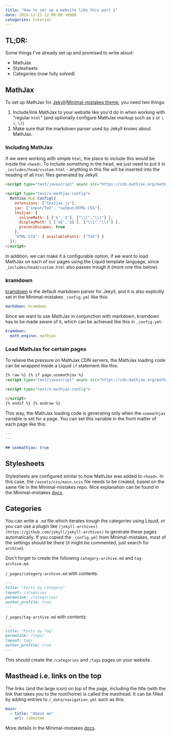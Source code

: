 ```yaml
---
title: "How to set up a website like this part 2"
date: 2020-12-21 22:00:00 +0900
categories: tutorial
---
```


## TL;DR:

Some things I've already set up and promised to write about:

- MathJax
- Stylesheets
- Categories (now fully solved)

## MathJax

To set up MathJax for
[Jekyll](https://jekyllrb.com/)/[Minimal-mistakes
theme](https://mmistakes.github.io/minimal-mistakes/), you need two
things:

1. Include/link MathJax to your website like you'd do in when working
   with "regular `html`" (and optionally configure MathJax markup such
   as `$` or `\(`, `\)`)
2. Make sure that the markdown parser used by Jekyll knows about
   MathJax.

### Including MathJax

If we were working with simple `html`, the place to include this would
be inside the `<head>`. To include something in the head, we just
need to put it in `_includes/head/custom.html` - anything in this file
will be inserted into the heading of all `html` files generated by
Jekyll.

```html
<script type="text/javascript" async src="https://cdn.mathjax.org/mathjax/latest/MathJax.js?config=TeX-MML-AM_CHTML"></script>

<script type="text/x-mathjax-config">
  MathJax.Hub.Config({
    extensions: ["tex2jax.js"],
    jax: ["input/TeX", "output/HTML-CSS"],
    tex2jax: {
      inlineMath: [ ['$','$'], ["\\(","\\)"] ],
      displayMath: [ ['$$','$$'], ["\\[","\\]"] ],
      processEscapes: true
    },
    "HTML-CSS": { availableFonts: ["TeX"] }
  });
</script>
```

In addition, we can make it a configurable option, if we want to load
MathJax on each of our pages using the Liquid template language, since
`_includes/head/custom.html` also passes trough it (more one this
below).

### kramdown

[kramdown](https://kramdown.gettalong.org/) is the default markdown
parser for Jekyll, and it is also explicitly set in the
Minimal-mistakes `_config.yml` like this:

```yaml
markdown: kramdown
```

Since we want to use MathJax in conjunction with markdown, kramdown
has to be made aware of it, which can be achieved like this in
`_config.yml`:

```yaml
kramdown:
  math_engine: mathjax
```

### Load MathJax for certain pages

To relieve the pressure on MathJax CDN servers, the MathJax loading
code can be wrapped inside a Liquid `if` statement like this:

```html
{% raw %} {% if page.usemathjax %}
<script type="text/javascript" async src="https://cdn.mathjax.org/mathjax/latest/MathJax.js?config=TeX-MML-AM_CHTML"></script>

<script type="text/x-mathjax-config">
  ...
</script>
{% endif %} {% endraw %}
```

This way, the MathJax loading code is generating only when the
`usemathjax` variable is set for a page. You can set this variable in
the front matter of each page like this:

```md
---
---

## usemathjax: true
```

## Stylesheets

Stylesheets are configured similar to how MathJax was added to
`<head>`. In this case, the `/assets/css/main.scss` file needs to be
created, based on the same file in the Minimal-mistakes repo. Nice
explanation can be found in the Minimal-mistakes
[docs](https://mmistakes.github.io/minimal-mistakes/docs/stylesheets/).

## Categories

You can write a `.md` file which iterates trough the categories using
Liquid, or you can use a plugin like
`[jekyll-archives](https://github.com/jekyll/jekyll-archives)` to
generate these pages automatically. If you copied the `_config.yml`
from Minimal-mistakes, most of the settings should be there (it might
be commented, just search for `archive`).

Don't forget to create the following `category-archive.md` and
`tag-archive.md`.

`/_pages/category-archive.md` with contents:

```md
---
title: "Posts by Category"
layout: categories
permalink: /categories/
author_profile: true
---
```

`/_pages/tag-archive.md` with contents:

```md
---
title: "Posts by Tag"
permalink: /tags/
layout: tags
author_profile: true
---
```

This should create the `/categories` and `/tags` pages on your website.

## Masthead i.e. links on the top

The links (and the large icon) on top of the page, including the title
(with the link that takes you to the root/home) is called the
masthead. It can be filled by adding entries to
`/_data/navigation.yml` such as this:

```yml
main:
  - title: "About me"
    url: /aboutme
```

More details in the Minimal-mistakes
[docs](https://mmistakes.github.io/minimal-mistakes/docs/navigation/).
